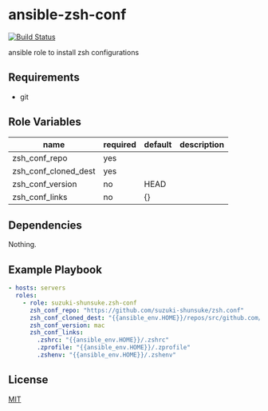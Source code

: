 # ansible-zsh-conf

[![Build Status](https://travis-ci.org/suzuki-shunsuke/ansible-zsh-conf.svg?branch=master)](https://travis-ci.org/suzuki-shunsuke/ansible-zsh-conf)

ansible role to install zsh configurations

## Requirements

* git

## Role Variables

name | required | default | description
--- | --- | --- | ---
zsh_conf_repo | yes | |
zsh_conf_cloned_dest | yes | |
zsh_conf_version | no | HEAD |
zsh_conf_links | no | {} |

## Dependencies

Nothing.

## Example Playbook

```yaml
- hosts: servers
  roles:
    - role: suzuki-shunsuke.zsh-conf
      zsh_conf_repo: "https://github.com/suzuki-shunsuke/zsh.conf"
      zsh_conf_cloned_dest: "{{ansible_env.HOME}}/repos/src/github.com/suzuki-shunsuke/zsh.conf"
      zsh_conf_version: mac
      zsh_conf_links:
        .zshrc: "{{ansible_env.HOME}}/.zshrc"
        .zprofile: "{{ansible_env.HOME}}/.zprofile"
        .zshenv: "{{ansible_env.HOME}}/.zshenv"
```

## License

[MIT](LICENSE)
